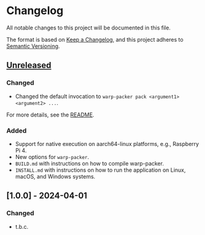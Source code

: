 # Changelog

All notable changes to this project will be documented in this file.

The format is based on [Keep a Changelog](https://keepachangelog.com/en/1.0.0/),
and this project adheres to [Semantic Versioning](https://semver.org/spec/v2.0.0.html).

## [Unreleased]
### Changed
- Changed the default invocation to `warp-packer pack <argument1> <argument2> ...`.

For more details, see the [README](./README.md#changes-in-v100).

### Added
- Support for native execution on aarch64-linux platforms, e.g., Raspberry Pi 4.
- New options for `warp-packer`.
- `BUILD.md` with instructions on how to compile warp-packer.
- `INSTALL.md` with instructions on how to run the application on Linux, macOS, and Windows systems.

## [1.0.0] - 2024-04-01
### Changed
- t.b.c.

[unreleased]: https://git.phoenix.ipv64.de/David/java-e-liquid-calculator.git/compare/master...HEAD